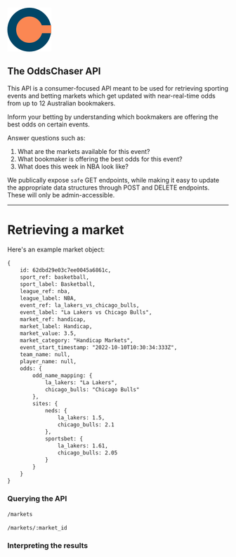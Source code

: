 ![OddsChaserAPI](logo.svg)

## The OddsChaser API

This API is a consumer-focused API meant to be used for retrieving sporting events and betting markets which get updated with near-real-time odds from up to 12 Australian bookmakers.

Inform your betting by understanding which bookmakers are offering the best odds on certain events.

Answer questions such as:

1. What are the markets available for this event?
2. What bookmaker is offering the best odds for this event?
3. What does this week in NBA look like?

We publically expose `safe` GET endpoints, while making it easy to update the appropriate data structures through POST and DELETE endpoints. These will only be admin-accessible.

---------

# Retrieving a market

Here's an example market object:

```
{
    id: 62dbd29e03c7ee0045a6861c,
    sport_ref: basketball,
    sport_label: Basketball,
    league_ref: nba,
    league_label: NBA,
    event_ref: la_lakers_vs_chicago_bulls,
    event_label: "La Lakers vs Chicago Bulls",
    market_ref: handicap,
    market_label: Handicap,
    market_value: 3.5,
    market_category: "Handicap Markets",
    event_start_timestamp: "2022-10-10T10:30:34:333Z",
    team_name: null,
    player_name: null,
    odds: {
        odd_name_mapping: {
            la_lakers: "La Lakers",
            chicago_bulls: "Chicago Bulls"
        },
        sites: {
            neds: {
                la_lakers: 1.5,
                chicago_bulls: 2.1
            },
            sportsbet: {
                la_lakers: 1.61,
                chicago_bulls: 2.05
            }
        }
    }
}
```

### Querying the API

```/markets```

```/markets/:market_id```


### Interpreting the results